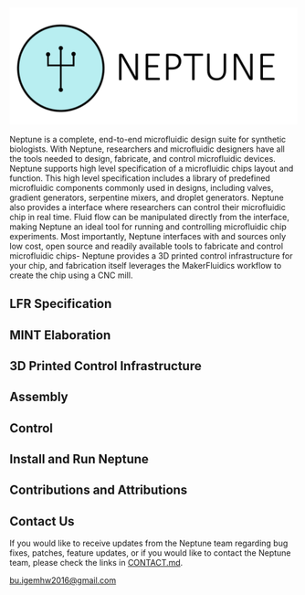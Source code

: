 <img src="Neptune_Logo_text_fitted.png">

Neptune is a complete, end-to-end microfluidic design suite for synthetic biologists. With Neptune, researchers and microfluidic designers have all the tools needed to design, fabricate, and control microfluidic devices. Neptune supports high level specification of a microfluidic chips layout and function. This high level specification includes a library of predefined microfluidic components commonly used in designs, including valves, gradient generators, serpentine mixers, and droplet generators. Neptune also provides a interface where researchers can control their microfluidic chip in real time. Fluid flow can be manipulated directly from the interface, making Neptune an ideal tool for running and controlling microfluidic chip experiments. Most importantly, Neptune interfaces with and sources only low cost, open source and readily available tools to fabricate and control microfluidic chips- Neptune provides a 3D printed control infrastructure for your chip, and fabrication itself leverages the MakerFluidics workflow to create the chip using a CNC mill. 


## LFR Specification 

## MINT Elaboration

## 3D Printed Control Infrastructure 

## Assembly 

## Control 

## Install and Run Neptune 

## Contributions and Attributions 

## Contact Us 
If you would like to receive updates from the Neptune team regarding bug fixes, patches, feature updates, or if you would like to contact the Neptune team, please check the links in [CONTACT.md](CONTACT.md). 

bu.igemhw2016@gmail.com
